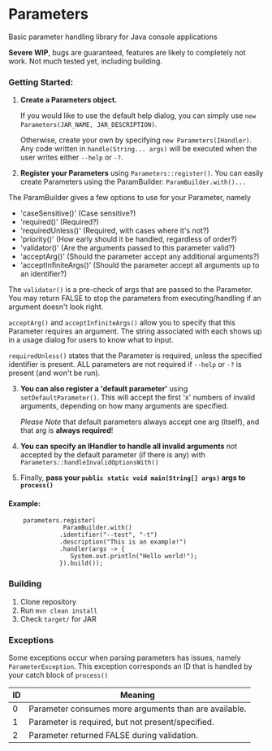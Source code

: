 # Parameters
Basic parameter handling library for Java console applications

**Severe WIP**, bugs are guaranteed, features are likely to completely not work.
Not much tested yet, including building.

### Getting Started:

1. **Create a Parameters object.**
 
    If you would like to use the default help dialog, you can simply use `new Parameters(JAR_NAME, JAR_DESCRIPTION)`.

    Otherwise, create your own by specifying `new Parameters(IHandler)`. Any code written in `handle(String... args)` will be executed when the user writes either `--help` or `-?`.


2. **Register your Parameters** using `Parameters::register()`. You can easily create Parameters using the ParamBuilder: `ParamBuilder.with()...`

 The ParamBuilder gives a few options to use for your Parameter, namely
 - 'caseSensitive()' (Case sensitive?)
 - 'required()' (Required?)
 - 'requiredUnless()' (Required, with cases where it's not?)
 - 'priority()' (How early should it be handled, regardless of order?)
 - 'validator()' (Are the arguments passed to this parameter valid?)
 - 'acceptArg()' (Should the parameter accept any additional arguments?)
 - 'acceptInfiniteArgs()' (Should the parameter accept all arguments up to an identifier?)

The `validator()` is a pre-check of args that are passed to the Parameter. You may return FALSE to stop the parameters from executing/handling if an argument doesn't look right.

`acceptArg()` and `acceptInfiniteArgs()` allow you to specify that this Parameter requires an argument. The string associated with each shows up in a usage dialog for users to know what to input.

`requiredUnless()` states that the Parameter is required, unless the specified identifier is present. ALL parameters are not required if `--help` or `-?` is present (and won't be run).

3. **You can also register a 'default parameter'** using `setDefaultParameter()`. This will accept the first 'x' numbers of invalid arguments, depending on how many arguments are specified.

   *Please Note* that default parameters always accept one arg (itself), and that arg is **always required**!

4. **You can specify an IHandler to handle all invalid arguments** not accepted by the default parameter (if there is any) with `Parameters::handleInvalidOptionsWith()`

5. Finally, **pass your `public static void main(String[] args)` args to `process()`**

#### Example:

```
    parameters.register(
               ParamBuilder.with()
              .identifier("--test", "-t")
              .description("This is an example!")
              .handler(args -> {
                 System.out.println("Hello world!");
              }).build());
```

### Building
1. Clone repository
2. Run `mvn clean install`
3. Check `target/` for JAR

### Exceptions
Some exceptions occur when parsing parameters has issues, namely `ParameterException`.
This exception corresponds an ID that is handled by your catch block of `process()`

| ID | Meaning                                                           |
|----|-------------------------------------------------------------------|
| 0  | Parameter consumes more arguments than are available.             |
| 1  | Parameter is required, but not present/specified.                 |
| 2  | Parameter returned FALSE during validation.                       |